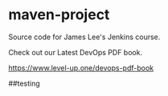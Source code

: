 # maven-project
Source code for James Lee's Jenkins course.

Check out our Latest DevOps PDF book.

https://www.level-up.one/devops-pdf-book

##testing
